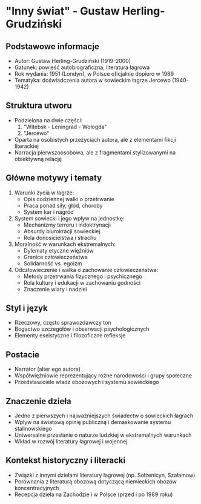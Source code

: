 # "Inny świat" - Gustaw Herling-Grudziński

## Podstawowe informacje
- Autor: Gustaw Herling-Grudziński (1919-2000)
- Gatunek: powieść autobiograficzna, literatura łagrowa
- Rok wydania: 1951 (Londyn), w Polsce oficjalnie dopiero w 1989
- Tematyka: doświadczenia autora w sowieckim łagrze Jercewo (1940-1942)

## Struktura utworu
- Podzielona na dwie części:
  1. "Witebsk - Leningrad - Wołogda"
  2. "Jercewo"
- Oparta na osobistych przeżyciach autora, ale z elementami fikcji literackiej
- Narracja pierwszoosobowa, ale z fragmentami stylizowanymi na obiektywną relację

## Główne motywy i tematy
1. Warunki życia w łagrze:
   - Opis codziennej walki o przetrwanie
   - Praca ponad siły, głód, choroby
   - System kar i nagród
2. System sowiecki i jego wpływ na jednostkę:
   - Mechanizmy terroru i indoktrynacji
   - Absurdy biurokracji sowieckiej
   - Rola donosicielstwa i strachu
3. Moralność w warunkach ekstremalnych:
   - Dylematy etyczne więźniów
   - Granice człowieczeństwa
   - Solidarność vs. egoizm
4. Odczłowieczenie i walka o zachowanie człowieczeństwa:
   - Metody przetrwania fizycznego i psychicznego
   - Rola kultury i edukacji w zachowaniu godności
   - Znaczenie wiary i nadziei

## Styl i język
- Rzeczowy, często sprawozdawczy ton
- Bogactwo szczegółów i obserwacji psychologicznych
- Elementy eseistyczne i filozoficzne refleksje

## Postacie
- Narrator (alter ego autora)
- Współwięźniowie reprezentujący różne narodowości i grupy społeczne
- Przedstawiciele władz obozowych i systemu sowieckiego

## Znaczenie dzieła
- Jedno z pierwszych i najważniejszych świadectw o sowieckich łagrach
- Wpływ na światową opinię publiczną i demaskowanie systemu stalinowskiego
- Uniwersalne przesłanie o naturze ludzkiej w ekstremalnych warunkach
- Wkład w rozwój literatury łagrowej i wojennej

## Kontekst historyczny i literacki
- Związki z innymi dziełami literatury łagrowej (np. Sołżenicyn, Szałamow)
- Porównania z literaturą obozową dotyczącą niemieckich obozów koncentracyjnych
- Recepcja dzieła na Zachodzie i w Polsce (przed i po 1989 roku)

